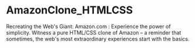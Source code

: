 # AmazonClone_HTMLCSS
Recreating the Web's Giant: Amazon.com : Experience the power of simplicity. Witness a pure HTML/CSS clone of Amazon – a reminder that sometimes, the web's most extraordinary experiences start with the basics. 
